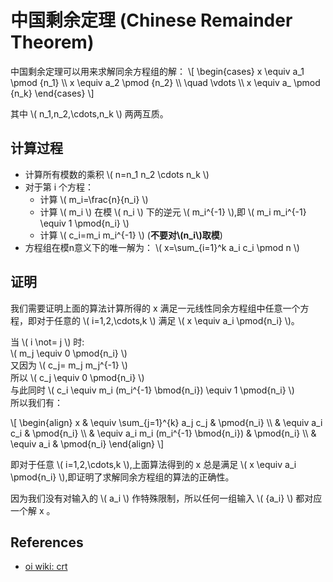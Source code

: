 # 中国剩余定理 (Chinese Remainder Theorem)

中国剩余定理可以用来求解同余方程组的解：
\\[
  \begin{cases}
  x \equiv a_1 \pmod {n_1} \\\\
  x \equiv a_2 \pmod {n_2}  \\\\
  \quad \vdots  \\\\
  x \equiv a_ \pmod {n_k}
  \end{cases}
\\]

其中 \\( n_1,n_2,\cdots,n_k \\) 两两互质。

## 计算过程

* 计算所有模数的乘积 \\( n=n_1 n_2 \cdots n_k \\)
* 对于第 i 个方程：
  * 计算 \\( m_i=\frac{n}{n_i} \\)
  * 计算 \\( m_i \\) 在模 \\( n_i \\) 下的逆元 \\( m_i^{-1} \\),即 \\( m_i m_i^{-1} \equiv 1 \pmod{n_i} \\)
  * 计算 \\( c_i=m_i m_i^{-1} \\)  (**不要对\\(n_i\\)取模**)
* 方程组在模n意义下的唯一解为： \\( x=\sum_{i=1}^k a_i c_i \pmod n \\)

## 证明

我们需要证明上面的算法计算所得的 x 满足一元线性同余方程组中任意一个方程，即对于任意的 \\( i=1,2,\cdots,k \\) 满足 \\( x \equiv a_i \pmod{n_i} \\)。

当 \\( i \not= j \\) 时: \
\\( m_j \equiv 0 \pmod{n_i} \\)   \
又因为 \\( c_j= m_j m_j^{-1} \\)  \
所以 \\( c_j \equiv 0 \pmod{n_i} \\)  \
与此同时 \\( c_i \equiv m_i (m_i^{-1} \bmod{n_i}) \equiv 1 \pmod{n_i} \\) \
所以我们有：

\\[
  \begin{align}
  x & \equiv \sum_{j=1}^{k} a_j c_j  & \pmod{n_i} \\\\
    & \equiv a_i c_i    & \pmod{n_i}  \\\\
    & \equiv a_i m_i (m_i^{-1} \bmod{n_i})  & \pmod{n_i}   \\\\
    & \equiv a_i   & \pmod{n_i}
  \end{align}
\\]

即对于任意 \\( i=1,2,\cdots,k \\),上面算法得到的 x 总是满足 \\( x \equiv a_i \pmod{n_i} \\),即证明了求解同余方程组的算法的正确性。

因为我们没有对输入的 \\( a_i \\) 作特殊限制，所以任何一组输入 \\( {a_i} \\) 都对应一个解 x 。

## References

* [oi wiki: crt](https://oi-wiki.org/math/number-theory/crt/)
